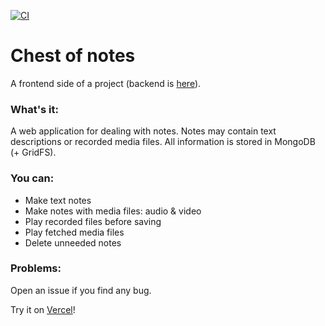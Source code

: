 [![CI](https://github.com/solarlime/chest-of-notes/actions/workflows/preview.yml/badge.svg?branch=preview)](https://github.com/solarlime/chest-of-notes/actions/workflows/preview.yml)

# Chest of notes
A frontend side of a project (backend is [here](https://github.com/solarlime/chest-of-notes-server)).

### What's it:
A web application for dealing with notes. Notes may contain text descriptions or recorded media files. All information is stored in MongoDB (+ GridFS).

### You can:
- Make text notes
- Make notes with media files: audio & video
- Play recorded files before saving
- Play fetched media files
- Delete unneeded notes

### Problems:
Open an issue if you find any bug.

Try it on [Vercel](https://chest-of-notes.solarlime.dev)!
